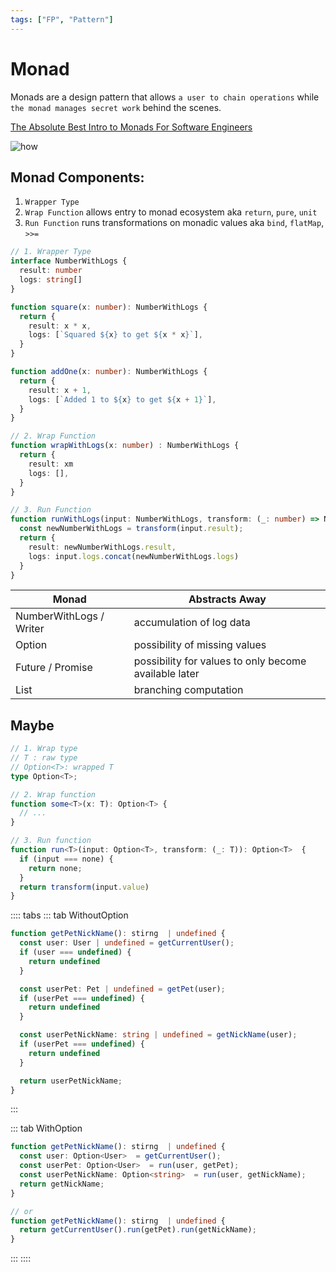 ```yaml
---
tags: ["FP", "Pattern"]
---
```


# Monad 

<TagLinks />

Monads are a design pattern that allows `a user to chain operations` while `the monad manages secret work` behind the scenes.

[The Absolute Best Intro to Monads For Software Engineers](https://www.youtube.com/watch?v=C2w45qRc3aU&ab_channel=StudyingWithAlex)


![how](https://digitteck.com/wp-content/uploads/2022/06/2022_06_08_1-640x400.png)




## Monad Components: 

1. `Wrapper Type`
2. `Wrap Function` allows entry to monad ecosystem aka `return`, `pure`, `unit`
3. `Run Function` runs transformations on monadic values aka `bind`, `flatMap`, `>>=`


```ts
// 1. Wrapper Type
interface NumberWithLogs {
  result: number
  logs: string[]
}

function square(x: number): NumberWithLogs {
  return {
    result: x * x,
    logs: [`Squared ${x} to get ${x * x}`],
  }
}

function addOne(x: number): NumberWithLogs {
  return {
    result: x + 1,
    logs: [`Added 1 to ${x} to get ${x + 1}`],
  }
}

// 2. Wrap Function
function wrapWithLogs(x: number) : NumberWithLogs {
  return {
    result: xm
    logs: [],
  }
}

// 3. Run Function
function runWithLogs(input: NumberWithLogs, transform: (_: number) => NumberWithLogs) : NumberWithLogs {
  const newNumberWithLogs = transform(input.result);
  return {
    result: newNumberWithLogs.result,
    logs: input.logs.concat(newNumberWithLogs.logs)
  }
}
```


Monad | Abstracts Away
------|---------------
NumberWithLogs / Writer | accumulation of log data
Option   | possibility of missing values
Future / Promise | possibility for values to only become available later
List | branching computation

## Maybe

```ts
// 1. Wrap type
// T : raw type
// Option<T>: wrapped T
type Option<T>; 

// 2. Wrap function
function some<T>(x: T): Option<T> {
  // ...
}

// 3. Run function
function run<T>(input: Option<T>, transform: (_: T)): Option<T>  {
  if (input === none) {
    return none;
  }
  return transform(input.value)
}
```

:::: tabs
::: tab WithoutOption
```ts
function getPetNickName(): stirng  | undefined {
  const user: User | undefined = getCurrentUser();
  if (user === undefined) {
    return undefined
  }

  const userPet: Pet | undefined = getPet(user);
  if (userPet === undefined) {
    return undefined
  }

  const userPetNickName: string | undefined = getNickName(user);
  if (userPet === undefined) {
    return undefined
  }

  return userPetNickName;
}
```
:::

::: tab WithOption
```ts
function getPetNickName(): stirng  | undefined {
  const user: Option<User>  = getCurrentUser();
  const userPet: Option<User>  = run(user, getPet);
  const userPetNickName: Option<string>  = run(user, getNickName);
  return getNickName;
}

// or 
function getPetNickName(): stirng  | undefined {
  return getCurrentUser().run(getPet).run(getNickName);
}
```
:::
::::

